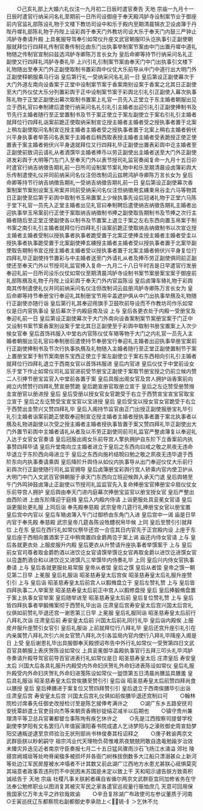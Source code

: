 <!-- { "loadSidebar": true } -->
　　○己亥礼部上大婚六礼仪注一九月初二日辰时遣官奏告  天地  宗庙一九月十一日辰时遣官行纳采问名礼至期前一日所司设御座于奉天殿鸿胪寺设制案节业于御座前内官监礼部陈设礼物于文楼下教坊司设中和乐于殿内至期清晨锦衣卫设卤簿于丹陛丹墀礼部陈礼物于丹陛上设彩舆于奉天门外教坊司设大乐于奉天门内鼓三严钟止鸿胪寺奏请升殿  上具冕服导驾奉引如常仪升座文武官朝服叩头讫执事引正副使朝服就拜位行四拜礼传制官奏传制讫由东门出执事举制案节案由中门出置丹墀中道礼物随之传制官宣制曰兹选鸿胪寺卿陈万言长女为  皇后命卿等持节行纳采问名礼正副使又行四拜礼鸿胪寺奏礼毕  上兴引礼引制案节案由奉天门中门出执事引文楼下礼物随出至奉天门外正副使取制书置彩舆中仪仗大乐前导从中门中道行出大明门外正副使释朝服乘马行诣  皇后第行礼一受纳采问名礼前一日  皇后第设正副使幕次于大门外道左南向设香案于正堂中设制案节案于香案南别设案于香案之北其日正副使至大门外仪仗大乐分列置彩舆于正中设制案节案于彩舆北引礼引正副使入幕次执事陈礼物于正堂正副使出幕次取制书置案上礼官一员先入正堂立于东主婚者朝服出见立于西礼官曰奉制建后遣使行纳采问名礼引礼引主婚者出迎引礼引正副使捧制书及节先行主婚者随行至正堂置制书及节于案正使立于案左副使立于案右引礼引主婚者就拜位行四拜礼诣案前跪正使取纳采制宣讫授主婚者主婚者受之授执事者置于北案上稍左副使取问名制宣讫授主婚者主婚者受之授执事者置于北案上稍右主婚者俯伏兴平身执事者举答问名表案于主婚者后稍西取表授主婚者主婚者受表跪授正使正使置表于案主婚者俯伏兴平身退就拜位又行四拜礼毕正副使出置表彩舆中讫主婚者至正副使前致词云请礼从者酒馔毕主婚者捧币以劳正副使出主婚者送至大门外正副使进发彩舆于大明等门左门入至奉天门外以表节授司礼监官奏闻复命一九月十五日卯时遣官行纳吉纳徵告期礼前一日所司设制案节案礼物中和乐至期清晨设卤簿彩舆大乐传制遣使礼仪并同前纳采问名仪注但改制词云兹聘鸿胪寺卿陈万言长女为  皇后命卿等持节行纳吉纳徵告期礼一受纳吉纳徵告期礼前一日  皇后第设正副使幕次香案制案节案别设案玉帛案并同前受纳采问名仪注但纳徵用玄纁束帛谷圭六马等物其日正副使至后第于彩舆中取制书玉帛置案上少候执事先设后冠诸礼物于正堂六马陈于堂下礼官一员先入正堂主婚者出见礼官曰奉制聘后遣使纳吉纳徵告期礼主婚者出迎执事举玉帛案前行正使于案取纳吉纳徵制书捧之副使取告期制书及节捧之次行主婚者随后至正堂正使副使各以制书及节置案上退立于案之左右东西向置玉帛案于制书案之南引礼引主婚者就拜位行四拜礼引诣案前跪正使取纳吉纳徵制书以次宣讫授主婚者主婚者受制以授执事者执事者跪受置于北案正使捧圭授主婚者主婚者受圭以授执事者执事跪受置于北案副使捧玄纁授主婚者主婚者受以授执事者置于北案毕副使取告期制书宣讫授主婚者主婚者受以授执事者置于北案主婚者俯伏兴平身复位行四拜礼毕正副使持节置彩与中主婚者送至门外请礼从者及捧币劳正副使俱同前正副使还至奉天门外以节授司礼监官捧入复命一九月二十八日午时吉是日早遣官行发册奉迎礼前一日所司设乐仪仗如常仪至期清晨鸿胪寺设制书案节案册案宝案于御座前礼部陈鴈及礼物于丹陛上设彩舆于奉天门外内官监陈设  皇后卤簿车辂礼物于彩舆南其传制遣使礼仪并同前纳采问名仪注但改制词云兹册鸿胪寺卿陈万言长女为  皇后命卿等持节奉册宝行奉迎礼其制册宝节用伞盖遮护俱从中门出执事举鴈及礼物随行正副使亦随行诣  皇后第行礼其奉迎用旗手卫鼓吹前导设而不作教坊司作乐如常仪是日内官执事设  皇后幕次于内殿庭南及设  上与  皇后各更衣处于内殿一受册宝及奉迎礼前一日  皇后第设正副使幕次于大门外南向设香案制案节案册宝案于门正中又设制书案节案香案别设案于堂北其日正副使至于彩舆中取制书册宝置案上入次少候女官奉  皇后首饰祎服入中堂右内官陈仪仗车辂等物于大门之内礼官一员先入主婚者朝服出见礼官曰奉制册后遣使持节奉册宝行奉迎礼主婚者出迎执事举册宝案前行正副使捧制书及节次行执事执鴈及礼物随入主婚者随行至正堂正副使置制节于案上置册宝案于制节案南册东宝西正使立于案左副使立于案右东西相向引礼引主婚者就拜位行四拜礼退立于西南女官以首饰祎服进  皇后内官进  皇后仪仗于中堂前设女乐于堂下作止如常仪司礼监官进前受节册宝正副使于案取节册宝授之仍前立候内赞二人引捧节册宝监官入中堂前各置于案  皇后具服出阁女官及宫人拥护诣香案前向阙立内赞赞行四拜礼赞宣册赞跪  皇后跪宣册官取册立宣于  皇后之左讫赞受册赞搢圭宣册官以册进授  皇后  皇后受册以授女官女官跪受于右立于西赞宣宝宣宝官取宝立宣于  皇后之左讫赞受宝宣宝官以宝进授  皇后  皇后受宝以授女官女官跪受于右立于西赞出圭赞兴又赞四拜礼毕  皇后入阁持节监官由正门出授正副使报册宝礼毕引礼引主婚者诣案前跪正使取奉迎制宣讫授主婚者主婚者授执事者置于案北执事者以鴈及礼物进副使以次受之授主婚者主婚者授执事皆置于案又赞四拜礼毕正副使出大门外置节彩舆中主婚者请礼从者及以币劳正副使同前司礼监官严整卤簿复以奉迎礼入达于女官女官奏请  皇后冠服出阁女乐前导宫人擎执拥护自东阶下立香案前内执事赞四拜毕请  皇后升堂南向立主婚者进立于皇后之东西向曰戒之敬之夙夜无违命毕退立于东阶西向毋进立于  皇后之东西向施衿结帨曰勉之敬之夙夜无违毕退于西阶东向内执事奏请乘舆  皇后降阶升舆侍从如仪内执事导从出门奉迎仪仗大乐前行彩舆次行正副使随行司礼监官拥导  皇后卤簿册宝彩舆行宫人轿乘内官内使卫护从大明门中门入文武百官俱朝服于承天门东西向立班迎候舆入承天门退  皇后舆辂至午门外鸣钟鼓卤簿止正副使以节授司礼监监官先入复命捧册宝官捧册宝伞扇仪仗女乐前导宫人拥护  皇后舆由奉天门进内庭幕次捧册宝监官以册宝授女官  皇后严整出由西阶进  上由东阶降迎于庭揖  皇后入内殿内侍请  上诣更服处具衮冕女官请  皇后诣更服处更礼服  上同后诣  奉先殿奉慈殿  武宗皇帝几筵行礼捧册宝女官以册宝置  皇后宫中内官以  皇后车辂卤簿入午门过御桥由东角门入进  皇后宫中一谒  庙是日早内官于奉先殿  奉慈殿  武宗皇帝几筵各陈设牲醴祝帛毕候  上同  皇后至赞引引就拜位  上在东  皇后在西行礼如常仪祭毕还宫一合卺其日内官先于正宫殿内设  上座于东  皇后座于西相向置酒案于正中稍南置四金爵两卺于案上谒  庙还内侍女官请  上与  皇后各就更衣处  上服皮服升内殿  皇后更衣从升赞请升座执事者举馔案于  上与  皇后前女官司尊者取金爵酌酒以进饮讫女官请馔举馔讫女官再取金爵以进饮讫进馔女官以卺盏酌酒合和以进饮讫又进馔凡三举馔毕内侍奏礼毕  上同  皇后兴内侍女官执事奏请  上与  皇后各就更服处易常服  皇帝从者馂  皇后之馔  皇后从者馂  皇帝之馔一朝见第二日早  上冕服  皇后礼服诣  昭圣慈寿皇太后宫俟  昭圣慈寿皇太后礼服升座赞引引  上与  皇后诣  昭圣慈寿皇太后前宫人以腵脩盘立于  皇后左赞礼赞  上与  皇后皆四拜执事二人举案至  昭圣慈寿皇太后前正中宫人以腵修盘授  皇后  皇后捧腶脩盘置于案上执事女官举案  皇后随举进至  昭圣慈寿皇太后前  皇后复位赞礼赞  上与  皇后皆四拜执事者举腶脩案彻于西赞礼毕出诣  庄肃皇后宫寿安皇太后宫兴国太后宫礼仪俱如前赞礼毕退还宫一谢恩第三日早  上冕服  皇后礼服同诣  昭圣慈寿皇太后前行八拜礼次诣  庄肃皇后前  寿安皇太后前  兴国太后前礼同行礼毕  皇后诣内殿俟  上服皮弁服升座赞引女官引  皇后礼服诣  上前就拜位行八拜礼毕  皇后还宫升座引礼引在内亲属赞八拜礼次引六尚女官赞八拜礼次引各监局内官内使行八拜礼毕降座入阁是日  上受  皇后谢恩礼毕出具服御奉天殿颁诏布告中外行礼如常仪一受贺第四日文武百官具朝服上表庆贺陈设如常仪  上具衮冕御华盖殿执事官行五拜三叩头礼毕鸿胪寺奏请升殿导驾官前导百官进表行礼如常仪是日  昭圣慈寿皇太后  庄肃皇后  寿安皇太后  兴国大后各具礼服升内殿受内外命妇庆贺礼外命妇进表陈设如常仪  皇后礼服升殿受内外命妇庆贺礼外命妇进笺陈设如常仪一盥馈第五日清晨尚膳监具膳羞  皇后具礼服诣  昭圣慈寿皇太后宫俟膳至赞引引  皇后诣  昭圣慈寿皇太后前赞四拜尚食以膳授  皇后  皇后捧膳进于案复位又赞四拜赞引引  皇后退立于西南俟膳毕引出诣  庄肃皇后宫  寿安皇太后宫  兴国太后宫礼仪俱如前俟膳毕退还宫制曰可
　　○翰林院检讨席春先任御史改授检讨至是陈乞接俸考满许之
　　○湖广东乡五路安抚司安抚覃龄遣土官吏目向杰等来朝贡香赐钞锭绢疋减半以后期也
　　○镇守贵州兼理清平等卫总兵官署都督佥事陈珣有疾乞休许之
　　○先是江西按察司提督学校副使李梦阳有文名罢归八年值宸濠阳春书院成遣人乞诗梦阳与之濠败御史周宣劾梦阳交通叛逆逮至京师验治无状刑部尚书林俊奏其枉诏释之
　　○庚子敕谕两京文武群臣朕以眇躬嗣守  祖宗鸿业代天理物负荷惟难夙夜兢兢罔敢自逸黾勉踰岁治效未臻灾异迭见近者南京守臣奏报七月二十五日猛风骤雨沙石飞扬江水涌溢  郊社  陵寝宫阙城垣等处吻脊阑楹多被损坏并各衙门树株拔倒数多大江船只漂溺甚众上新河等处边江军民房屋被水冲塌者不计其数又前此湖广江西地方水患尤甚朕心祗惧莫究其端意者政事乖违刑罚不中民困未苏国是未定以致上干  天和昭示谴告朕方致斋积诚祗告于  天地  宗庙  社稷凡事关朕躬者痛自省循尔两京文武群臣宜同加修省务在守法奉公勉修职业以图消复其被灾军民之家各遣官巡视量行赈恤庶几  天意可回用保我国家亿万年太平之祚钦哉故谕
　　○辛丑复除湖广布政使司左参议董质于河南
○壬寅巡抚辽东都察院右副都御史李承勋上＜锍-釒＞乞休不允
